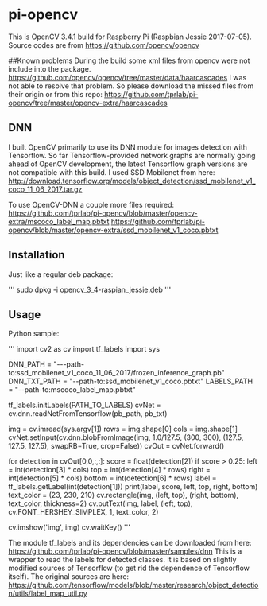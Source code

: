 # pi-opencv
This is OpenCV 3.4.1 build for Raspberry Pi (Raspbian Jessie 2017-07-05).
Source codes are from https://github.com/opencv/opencv

##Known problems
During the build some xml files from opencv were not include into the package.
https://github.com/opencv/opencv/tree/master/data/haarcascades
I was not able to resolve that problem.
So please download the missed files from their origin or from this repo:
https://github.com/tprlab/pi-opencv/tree/master/opencv-extra/haarcascades

## DNN
I built OpenCV primarily to use its DNN module for images detection with Tensorflow.
So far Tensorflow-provided network graphs are normally going ahead of OpenCV development, the latest Tensorflow graph versions are not compatible with this build.
I used SSD Mobilenet from here:
http://download.tensorflow.org/models/object_detection/ssd_mobilenet_v1_coco_11_06_2017.tar.gz

To use OpenCV-DNN a couple more files required:
https://github.com/tprlab/pi-opencv/blob/master/opencv-extra/mscoco_label_map.pbtxt
https://github.com/tprlab/pi-opencv/blob/master/opencv-extra/ssd_mobilenet_v1_coco.pbtxt

## Installation

Just like a regular deb package:

'''
sudo dpkg -i opencv_3_4-raspian_jessie.deb
'''

## Usage

Python sample:

'''
import cv2 as cv
import tf_labels
import sys

DNN_PATH = "---path-to:ssd_mobilenet_v1_coco_11_06_2017/frozen_inference_graph.pb"
DNN_TXT_PATH = "--path-to:ssd_mobilenet_v1_coco.pbtxt"
LABELS_PATH = "--path-to:mscoco_label_map.pbtxt"

tf_labels.initLabels(PATH_TO_LABELS)
cvNet = cv.dnn.readNetFromTensorflow(pb_path, pb_txt)

img = cv.imread(sys.argv[1])
rows = img.shape[0]
cols = img.shape[1]
cvNet.setInput(cv.dnn.blobFromImage(img, 1.0/127.5, (300, 300), (127.5, 127.5, 127.5), swapRB=True, crop=False))
cvOut = cvNet.forward()

for detection in cvOut[0,0,:,:]:
    score = float(detection[2])
    if score > 0.25:
        left = int(detection[3] * cols)
        top = int(detection[4] * rows)
        right = int(detection[5] * cols)
        bottom = int(detection[6] * rows)
        label = tf_labels.getLabel(int(detection[1]))
        print(label, score, left, top, right, bottom)
        text_color = (23, 230, 210)
        cv.rectangle(img, (left, top), (right, bottom), text_color, thickness=2)
        cv.putText(img, label, (left, top), cv.FONT_HERSHEY_SIMPLEX, 1, text_color, 2)

cv.imshow('img', img)
cv.waitKey()
'''

The module tf_labels and its dependencies can be downloaded from here:
https://github.com/tprlab/pi-opencv/blob/master/samples/dnn
This is a wrapper to read the labels for detected classes.
It is based on slightly modified sources of Tensorflow (to get rid the dependence of Tensorflow itself).
The original sources are here:
https://github.com/tensorflow/models/blob/master/research/object_detection/utils/label_map_util.py



